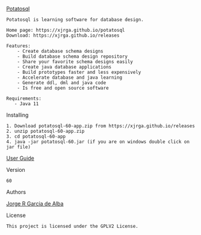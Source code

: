 [Potatosql](https://xjrga.github.io/potatosql "Potatosql: Database Design and Code Generation Software")

    Potatosql is learning software for database design. 

    Home page: https://xjrga.github.io/potatosql
    Download: https://xjrga.github.io/releases
      
    Features:
        - Create database schema designs
        - Build database schema design repository
        - Share your favorite schema designs easily
        - Create java database applications
        - Build prototypes faster and less expensively
        - Accelerate database and java learning
        - Generate ddl, dml and java code
        - Is free and open source software
    
    Requirements:
       - Java 11

Installing

    1. Download potatosql-60-app.zip from https://xjrga.github.io/releases
    2. unzip potatosql-60-app.zip
    3. cd potatosql-60-app
    4. java -jar potatosql-60.jar (if you are on windows double click on jar file)

[User Guide](https://xjrga.github.io/potatosql "Potatosql: Database Design and Code Generation Software")

Version
 
    60

Authors

[Jorge R Garcia de Alba](https://xjrga.github.io "Jorge R Garcia de Alba")

License

    This project is licensed under the GPLV2 License.
